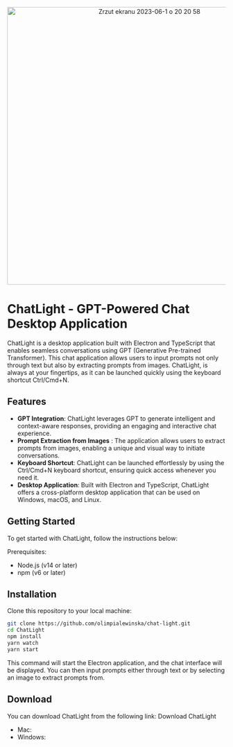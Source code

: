<p align="center">
<img width="640" alt="Zrzut ekranu 2023-06-1 o 20 20 58" src="https://github.com/olimpialewinska/chat-light/assets/100933608/5a7e33d0-4d16-4773-baa8-c7038f6c577b">
<p>


# ChatLight - GPT-Powered Chat Desktop Application
ChatLight is a desktop application built with Electron and TypeScript that enables seamless conversations using GPT (Generative Pre-trained Transformer). This chat application allows users to input prompts not only through text but also by extracting prompts from images. ChatLight, is always at your fingertips, as it can be launched quickly using the keyboard shortcut Ctrl/Cmd+N.

## Features
- **GPT Integration**: ChatLight leverages GPT to generate intelligent and context-aware responses, providing an engaging and interactive chat experience.
- **Prompt Extraction from Images** : The application allows users to extract prompts from images, enabling a unique and visual way to initiate conversations.
- **Keyboard Shortcut**: ChatLight can be launched effortlessly by using the Ctrl/Cmd+N keyboard shortcut, ensuring quick access whenever you need it.
- **Desktop Application**: Built with Electron and TypeScript, ChatLight offers a cross-platform desktop application that can be used on Windows, macOS, and Linux.

## Getting Started
To get started with ChatLight, follow the instructions below:

Prerequisites:

- Node.js (v14 or later)
- npm (v6 or later)

## Installation
Clone this repository to your local machine:

```bash
git clone https://github.com/olimpialewinska/chat-light.git
cd ChatLight
npm install
yarn watch
yarn start
```
This command will start the Electron application, and the chat interface will be displayed. You can then input prompts either through text or by selecting an image to extract prompts from.

## Download
You can download ChatLight from the following link: Download ChatLight
- Mac:
- Windows:
